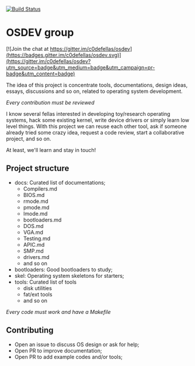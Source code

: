 [![Build Status](https://travis-ci.org/c0defellas/osdev.svg?branch=add-custom-bootloader-example)](https://travis-ci.org/c0defellas/osdev)

# OSDEV group

[![Join the chat at https://gitter.im/c0defellas/osdev](https://badges.gitter.im/c0defellas/osdev.svg)](https://gitter.im/c0defellas/osdev?utm_source=badge&utm_medium=badge&utm_campaign=pr-badge&utm_content=badge)

The idea of this project is concentrate tools, documentations, design
ideas, essays, discussions and so on, related to operating system
development.

*Every contribution must be reviewed*

I know several fellas interested in developing toy/research operating
systems, hack some existing kernel, write device drivers or simply
learn low level things. With this project we can reuse each other
tool, ask if someone already tried some crazy idea, request a code
review, start a collaborative project, and so on.

At least, we'll learn and stay in touch!

## Project structure

- docs: Curated list of documentations;
  * Compilers.md
  * BIOS.md
  * rmode.md
  * pmode.md
  * lmode.md
  * bootloaders.md
  * DOS.md
  * VGA.md
  * Testing.md
  * APIC.md
  * SMP.md
  * drivers.md
  * and so on
- bootloaders: Good bootloaders to study;
- skel: Operating system skeletons for starters;
- tools: Curated list of tools
  * disk utilities
  * fat/ext tools
  * and so on

*Every code must work and have a Makefile*

## Contributing

- Open an issue to discuss OS design or ask for help;
- Open PR to improve documentation;
- Open PR to add example codes and/or tools;
